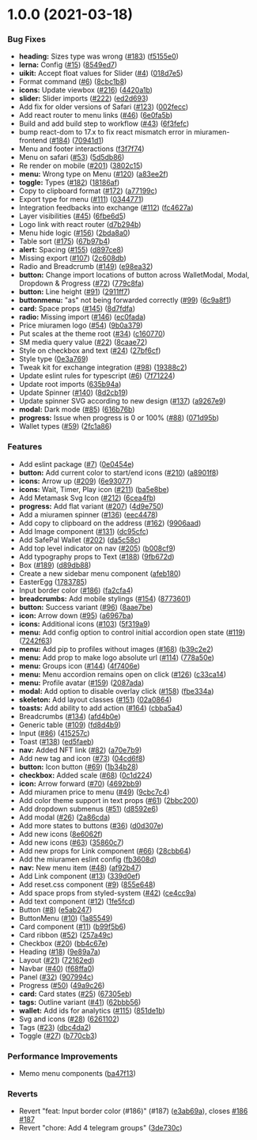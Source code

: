 # 1.0.0 (2021-03-18)


### Bug Fixes

* **heading:** Sizes type was wrong ([#183](https://github.com/miuramenswap/miuramen-toolkit/issues/183)) ([f5155e0](https://github.com/miuramenswap/miuramen-toolkit/commit/f5155e0fc977fbfd686d1b6f7473ccc2a336af90))
* **lerna:** Config ([#15](https://github.com/miuramenswap/miuramen-toolkit/issues/15)) ([8549ed7](https://github.com/miuramenswap/miuramen-toolkit/commit/8549ed717d6393a554e146955790a840d11a250d))
* **uikit:** Accept float values for Slider ([#4](https://github.com/miuramenswap/miuramen-toolkit/issues/4)) ([018d7e5](https://github.com/miuramenswap/miuramen-toolkit/commit/018d7e5276e06cf880b2ce8f15f6eaa10e47f236))
* Format command ([#6](https://github.com/miuramenswap/miuramen-toolkit/issues/6)) ([8cbc1b8](https://github.com/miuramenswap/miuramen-toolkit/commit/8cbc1b866443047032cd040f6867f245e3d5b0c0))
* **icons:** Update viewbox ([#216](https://github.com/miuramenswap/miuramen-toolkit/issues/216)) ([4420a1b](https://github.com/miuramenswap/miuramen-toolkit/commit/4420a1be0d4ff41ba737bcc80eaea46c7b2a16b2))
* **slider:** Slider imports ([#222](https://github.com/miuramenswap/miuramen-toolkit/issues/222)) ([ed2d693](https://github.com/miuramenswap/miuramen-toolkit/commit/ed2d693d172a59b82e3209eed4d3e9a5f07f33b3))
* Add fix for older versions of Safari ([#123](https://github.com/miuramenswap/miuramen-toolkit/issues/123)) ([002fecc](https://github.com/miuramenswap/miuramen-toolkit/commit/002feccd076c3d662885305a5d57a183a83d557f))
* Add react router to menu links ([#46](https://github.com/miuramenswap/miuramen-toolkit/issues/46)) ([6e0fa5b](https://github.com/miuramenswap/miuramen-toolkit/commit/6e0fa5b8c67993e3f1537278a13da9bb4ebb9a17))
* Build and add build step to workflow ([#43](https://github.com/miuramenswap/miuramen-toolkit/issues/43)) ([6f3fefc](https://github.com/miuramenswap/miuramen-toolkit/commit/6f3fefc3cbd394f869bfad0422cb16c716204e31))
* bump react-dom to 17.x to fix react mismatch error in miuramen-frontend ([#184](https://github.com/miuramenswap/miuramen-toolkit/issues/184)) ([70941d1](https://github.com/miuramenswap/miuramen-toolkit/commit/70941d177b6572e5879315d96beb5cee7b6e0a38))
* Menu and footer interactions ([f3f7f74](https://github.com/miuramenswap/miuramen-toolkit/commit/f3f7f74bb86654fcfae5344f115d6d3fac129327))
* Menu on safari ([#53](https://github.com/miuramenswap/miuramen-toolkit/issues/53)) ([5d5db86](https://github.com/miuramenswap/miuramen-toolkit/commit/5d5db860c1648eb96a9b7637d9dad79edbab23b9))
* Re render on mobile ([#201](https://github.com/miuramenswap/miuramen-toolkit/issues/201)) ([3802c15](https://github.com/miuramenswap/miuramen-toolkit/commit/3802c153a7786fae9dc9eb20d5a45bed4a2c8c27))
* **menu:** Wrong type on Menu ([#120](https://github.com/miuramenswap/miuramen-toolkit/issues/120)) ([a83ee2f](https://github.com/miuramenswap/miuramen-toolkit/commit/a83ee2f14a2d1505c1574baa3582219715885530))
* **toggle:** Types ([#182](https://github.com/miuramenswap/miuramen-toolkit/issues/182)) ([18186af](https://github.com/miuramenswap/miuramen-toolkit/commit/18186afcb8e62af5beb999ab122cbf53b4dfb4fa))
* Copy to clipboard format ([#172](https://github.com/miuramenswap/miuramen-toolkit/issues/172)) ([a77199c](https://github.com/miuramenswap/miuramen-toolkit/commit/a77199cbbd871ca140be1446d5b688e3f85aba33))
* Export type for menu ([#111](https://github.com/miuramenswap/miuramen-toolkit/issues/111)) ([0344771](https://github.com/miuramenswap/miuramen-toolkit/commit/03447710dd2e973ad9967b402de8d6ea4cea13cc))
* Integration feedbacks into exchange ([#112](https://github.com/miuramenswap/miuramen-toolkit/issues/112)) ([fc4627a](https://github.com/miuramenswap/miuramen-toolkit/commit/fc4627a48f553c0a1e22141f286fb5e5ffcd9350))
* Layer visibilities ([#45](https://github.com/miuramenswap/miuramen-toolkit/issues/45)) ([6fbe6d5](https://github.com/miuramenswap/miuramen-toolkit/commit/6fbe6d518276cda61a20787003ba7f25f6990696))
* Logo link with react router ([d7b294b](https://github.com/miuramenswap/miuramen-toolkit/commit/d7b294b172072c3d7e07b88377ef48601ac0be4f))
* Menu hide logic ([#156](https://github.com/miuramenswap/miuramen-toolkit/issues/156)) ([2bda8a0](https://github.com/miuramenswap/miuramen-toolkit/commit/2bda8a0efdfa040a17bc8f6d97f2bace8292c560))
* Table sort ([#175](https://github.com/miuramenswap/miuramen-toolkit/issues/175)) ([67b97b4](https://github.com/miuramenswap/miuramen-toolkit/commit/67b97b41d49bbfcc30ee7b52227186745dde0c61))
* **alert:** Spacing ([#155](https://github.com/miuramenswap/miuramen-toolkit/issues/155)) ([d897ce8](https://github.com/miuramenswap/miuramen-toolkit/commit/d897ce86bf7b6643f438b6c4d83339c6d3c8861d))
* Missing export ([#107](https://github.com/miuramenswap/miuramen-toolkit/issues/107)) ([2c608db](https://github.com/miuramenswap/miuramen-toolkit/commit/2c608dbcd9dcb82fe8fe0aef0dd0701ad89c3180))
* Radio and Breadcrumb ([#149](https://github.com/miuramenswap/miuramen-toolkit/issues/149)) ([e98ea32](https://github.com/miuramenswap/miuramen-toolkit/commit/e98ea3263009a2cb9be10fef19f2f3b7a7a9a3cb))
* **button:** Change import locations of button across WalletModal, Modal, Dropdown & Progress ([#72](https://github.com/miuramenswap/miuramen-toolkit/issues/72)) ([779c8fa](https://github.com/miuramenswap/miuramen-toolkit/commit/779c8fafcab07fbc5657c2537a6f8309cb43aee7))
* **button:** Line height ([#91](https://github.com/miuramenswap/miuramen-toolkit/issues/91)) ([2911ff7](https://github.com/miuramenswap/miuramen-toolkit/commit/2911ff72c203cec77605535ed559ac644c69ea24))
* **buttonmenu:** "as" not being forwarded correctly ([#99](https://github.com/miuramenswap/miuramen-toolkit/issues/99)) ([6c9a8f1](https://github.com/miuramenswap/miuramen-toolkit/commit/6c9a8f1d36838b75e44efa8546a7e07e2907ea13))
* **card:** Space props ([#145](https://github.com/miuramenswap/miuramen-toolkit/issues/145)) ([8d7fdfa](https://github.com/miuramenswap/miuramen-toolkit/commit/8d7fdfafdec89dd22fc43d6033daf6ef9e207a67))
* **radio:** Missing import ([#146](https://github.com/miuramenswap/miuramen-toolkit/issues/146)) ([ec0fada](https://github.com/miuramenswap/miuramen-toolkit/commit/ec0fada6caabb2bfb97feb9648bcb5a758ce4586))
* Price miuramen logo ([#54](https://github.com/miuramenswap/miuramen-toolkit/issues/54)) ([9b0a379](https://github.com/miuramenswap/miuramen-toolkit/commit/9b0a3793d468a8ca4549da88ca77092a93023ab4))
* Put scales at the theme root ([#34](https://github.com/miuramenswap/miuramen-toolkit/issues/34)) ([c160770](https://github.com/miuramenswap/miuramen-toolkit/commit/c160770e12d7f5139ae36b63c7b02aa412e2693b))
* SM media query value ([#22](https://github.com/miuramenswap/miuramen-toolkit/issues/22)) ([8caae72](https://github.com/miuramenswap/miuramen-toolkit/commit/8caae724d39c3ebf1ca4622e53a87a4bf179bf8f))
* Style on checkbox and text ([#24](https://github.com/miuramenswap/miuramen-toolkit/issues/24)) ([27bf6cf](https://github.com/miuramenswap/miuramen-toolkit/commit/27bf6cf40b1d9cd6d0ce5c8fbd366b2f0e456259))
* Style type ([0e3a769](https://github.com/miuramenswap/miuramen-toolkit/commit/0e3a769e7abd785a241452b77a811ed4ce27a941))
* Tweak kit for exchange integration ([#98](https://github.com/miuramenswap/miuramen-toolkit/issues/98)) ([19388c2](https://github.com/miuramenswap/miuramen-toolkit/commit/19388c2664146cc4b659262ad06353ee2e7771fe))
* Update eslint rules for typescript ([#6](https://github.com/miuramenswap/miuramen-toolkit/issues/6)) ([7f71224](https://github.com/miuramenswap/miuramen-toolkit/commit/7f7122451ea2444c64bcdeae1e567d2cd2b4770a))
* Update root imports ([635b94a](https://github.com/miuramenswap/miuramen-toolkit/commit/635b94a6272fc026d776433c293b83dbf490b31e))
* Update Spinner ([#140](https://github.com/miuramenswap/miuramen-toolkit/issues/140)) ([8d2cb19](https://github.com/miuramenswap/miuramen-toolkit/commit/8d2cb194bbaa29ec1e0f5731cd715c424adb79d6))
* Update spinner SVG according to new design ([#137](https://github.com/miuramenswap/miuramen-toolkit/issues/137)) ([a9267e9](https://github.com/miuramenswap/miuramen-toolkit/commit/a9267e966951e995f3a8eeeca3ff3929a4d33604))
* **modal:** Dark mode ([#85](https://github.com/miuramenswap/miuramen-toolkit/issues/85)) ([616b76b](https://github.com/miuramenswap/miuramen-toolkit/commit/616b76b56478efb548db9fb89edc77a6b289c5a9))
* **progress:** Issue when progress is 0 or 100% ([#88](https://github.com/miuramenswap/miuramen-toolkit/issues/88)) ([071d95b](https://github.com/miuramenswap/miuramen-toolkit/commit/071d95bad5f0c00ca51324f13cca6f6aa631d140))
* Wallet types ([#59](https://github.com/miuramenswap/miuramen-toolkit/issues/59)) ([2fc1a86](https://github.com/miuramenswap/miuramen-toolkit/commit/2fc1a863fc8048b9f9d0e79cc2cd0b873854f307))


### Features

* Add eslint package ([#7](https://github.com/miuramenswap/miuramen-toolkit/issues/7)) ([0e0454e](https://github.com/miuramenswap/miuramen-toolkit/commit/0e0454eb9a63e976934956dc5c66fbef2ce2017a))
* **button:** Add current color to start/end icons ([#210](https://github.com/miuramenswap/miuramen-toolkit/issues/210)) ([a8901f8](https://github.com/miuramenswap/miuramen-toolkit/commit/a8901f810d6baa1f0c96d3f7db898fa7a44dfdd2))
* **icons:** Arrow up ([#209](https://github.com/miuramenswap/miuramen-toolkit/issues/209)) ([6e93077](https://github.com/miuramenswap/miuramen-toolkit/commit/6e93077a430f36bd72c65cc27a3a80f76adb6f04))
* **icons:** Wait, Timer, Play icon ([#211](https://github.com/miuramenswap/miuramen-toolkit/issues/211)) ([ba5e8be](https://github.com/miuramenswap/miuramen-toolkit/commit/ba5e8beaf2791313f31475041ded08c5e1bbfef0))
* Add Metamask Svg Icon ([#212](https://github.com/miuramenswap/miuramen-toolkit/issues/212)) ([6cea4fb](https://github.com/miuramenswap/miuramen-toolkit/commit/6cea4fbb464703d25855c067d69ceda7b4f164ff))
* **progress:** Add flat variant ([#207](https://github.com/miuramenswap/miuramen-toolkit/issues/207)) ([4d9e750](https://github.com/miuramenswap/miuramen-toolkit/commit/4d9e75061f69d376a68be714ebb3f8bfd7381b86))
* Add a miuramen spinner ([#136](https://github.com/miuramenswap/miuramen-toolkit/issues/136)) ([eec4478](https://github.com/miuramenswap/miuramen-toolkit/commit/eec4478e33e04a36c9a2819800df92adb98a2c61))
* Add copy to clipboard on the address ([#162](https://github.com/miuramenswap/miuramen-toolkit/issues/162)) ([9906aad](https://github.com/miuramenswap/miuramen-toolkit/commit/9906aad82a86689493cad378471f46ea68877b8c))
* Add Image component ([#131](https://github.com/miuramenswap/miuramen-toolkit/issues/131)) ([dc95cfc](https://github.com/miuramenswap/miuramen-toolkit/commit/dc95cfc945a14764ee277f6305b905325703e5a7))
* Add SafePal Wallet ([#202](https://github.com/miuramenswap/miuramen-toolkit/issues/202)) ([da5c58c](https://github.com/miuramenswap/miuramen-toolkit/commit/da5c58c33caffeead7b77b51272085b1336168ea))
* Add top level indicator on nav ([#205](https://github.com/miuramenswap/miuramen-toolkit/issues/205)) ([b008cf9](https://github.com/miuramenswap/miuramen-toolkit/commit/b008cf96d18cf8fd14c0b804d0a658c354d464d9))
* Add typography props to Text ([#188](https://github.com/miuramenswap/miuramen-toolkit/issues/188)) ([9fb672d](https://github.com/miuramenswap/miuramen-toolkit/commit/9fb672d42218d7c47033a306f73a499179ea4268))
* Box ([#189](https://github.com/miuramenswap/miuramen-toolkit/issues/189)) ([d89db88](https://github.com/miuramenswap/miuramen-toolkit/commit/d89db887de155806efbf264382f2b9b9e7478ae1))
* Create a new sidebar menu component ([afeb180](https://github.com/miuramenswap/miuramen-toolkit/commit/afeb180b3e3f9d688c73808a64edbcaa9b754240))
* EasterEgg ([1783785](https://github.com/miuramenswap/miuramen-toolkit/commit/1783785d9a0b81193216e194eb3bb358766adc99))
* Input border color ([#186](https://github.com/miuramenswap/miuramen-toolkit/issues/186)) ([fa2cfa4](https://github.com/miuramenswap/miuramen-toolkit/commit/fa2cfa4915b24c5510f8ec3a1f92057fd04b1ecc))
* **breadcrumbs:** Add mobile stylings ([#154](https://github.com/miuramenswap/miuramen-toolkit/issues/154)) ([8773601](https://github.com/miuramenswap/miuramen-toolkit/commit/87736018fddcdf28f085670498d35589eb1fe6fe))
* **button:** Success variant ([#96](https://github.com/miuramenswap/miuramen-toolkit/issues/96)) ([8aae7be](https://github.com/miuramenswap/miuramen-toolkit/commit/8aae7beaf2fb5575735fdfd546579a1aadcff002))
* **icon:** Arrow down ([#95](https://github.com/miuramenswap/miuramen-toolkit/issues/95)) ([a6967ba](https://github.com/miuramenswap/miuramen-toolkit/commit/a6967ba8e4f59d472fb7a6424c6710f4ff6590f1))
* **icons:** Additional icons ([#103](https://github.com/miuramenswap/miuramen-toolkit/issues/103)) ([5f319a9](https://github.com/miuramenswap/miuramen-toolkit/commit/5f319a9f73efe94c68fe8b7f17cc3ce34caa5fbb))
* **menu:** Add config option to control initial accordion open state ([#119](https://github.com/miuramenswap/miuramen-toolkit/issues/119)) ([7242f63](https://github.com/miuramenswap/miuramen-toolkit/commit/7242f6396bdde36a32e02373c727a70010933f1c))
* **menu:** Add pip to profiles without images ([#168](https://github.com/miuramenswap/miuramen-toolkit/issues/168)) ([b39c2e2](https://github.com/miuramenswap/miuramen-toolkit/commit/b39c2e23234f2acd1c45f7e367925fa14f3f7c21))
* **menu:** Add prop to make logo absolute url ([#114](https://github.com/miuramenswap/miuramen-toolkit/issues/114)) ([778a50e](https://github.com/miuramenswap/miuramen-toolkit/commit/778a50e08c28b6a71560985358c41677a9be836c))
* **menu:** Groups icon ([#144](https://github.com/miuramenswap/miuramen-toolkit/issues/144)) ([4f7406e](https://github.com/miuramenswap/miuramen-toolkit/commit/4f7406e02ed18d3dd179098bda54bf59af25747d))
* **menu:** Menu accordion remains open on click ([#126](https://github.com/miuramenswap/miuramen-toolkit/issues/126)) ([c33ca14](https://github.com/miuramenswap/miuramen-toolkit/commit/c33ca14918b54b1fda10f6477f0d6ea25820db58))
* **menu:** Profile avatar ([#159](https://github.com/miuramenswap/miuramen-toolkit/issues/159)) ([2087ada](https://github.com/miuramenswap/miuramen-toolkit/commit/2087adaf71c391c5ea8f7da927d405bae59b2242))
* **modal:** Add option to disable overlay click ([#158](https://github.com/miuramenswap/miuramen-toolkit/issues/158)) ([fbe334a](https://github.com/miuramenswap/miuramen-toolkit/commit/fbe334a23eb87a74c0fce127fce4d43bf3c096fb))
* **skeleton:** Add layout classes ([#151](https://github.com/miuramenswap/miuramen-toolkit/issues/151)) ([02a0864](https://github.com/miuramenswap/miuramen-toolkit/commit/02a0864c66b10c02070eca06d4c68f0d8597c1c1))
* **toasts:** Add ability to add action ([#164](https://github.com/miuramenswap/miuramen-toolkit/issues/164)) ([cbba5a4](https://github.com/miuramenswap/miuramen-toolkit/commit/cbba5a4704b64e7f962556c4a2a8de733d04ed8c))
* Breadcrumbs ([#134](https://github.com/miuramenswap/miuramen-toolkit/issues/134)) ([afd4b0e](https://github.com/miuramenswap/miuramen-toolkit/commit/afd4b0e2f0143d0b4a674f9fb985404f79eac2da))
* Generic table ([#109](https://github.com/miuramenswap/miuramen-toolkit/issues/109)) ([fd8d4b9](https://github.com/miuramenswap/miuramen-toolkit/commit/fd8d4b9d092b5bae5b4c49860b6c5e10eccbac1b))
* Input ([#86](https://github.com/miuramenswap/miuramen-toolkit/issues/86)) ([415257c](https://github.com/miuramenswap/miuramen-toolkit/commit/415257ca0341a91be6832efb2b2c6f8ad8de8bb5))
* Toast ([#138](https://github.com/miuramenswap/miuramen-toolkit/issues/138)) ([ed5faeb](https://github.com/miuramenswap/miuramen-toolkit/commit/ed5faebb82584abcc761018a6e7d6f5b15b3c68e))
* **nav:** Added NFT link ([#82](https://github.com/miuramenswap/miuramen-toolkit/issues/82)) ([a70e7b9](https://github.com/miuramenswap/miuramen-toolkit/commit/a70e7b99272824fb95483d50b15c2cfca8fe7908))
* Add new tag and icon ([#73](https://github.com/miuramenswap/miuramen-toolkit/issues/73)) ([04cd6f8](https://github.com/miuramenswap/miuramen-toolkit/commit/04cd6f8ef63f8c2a6882552d7fde577fc339f737))
* **button:** Icon button ([#69](https://github.com/miuramenswap/miuramen-toolkit/issues/69)) ([1b34b28](https://github.com/miuramenswap/miuramen-toolkit/commit/1b34b283de74513b4d059e5cf7b3382b83d99586))
* **checkbox:** Added scale ([#68](https://github.com/miuramenswap/miuramen-toolkit/issues/68)) ([0c1d224](https://github.com/miuramenswap/miuramen-toolkit/commit/0c1d22476eef1595c611614c62c3e60813f7ec24))
* **icon:** Arrow forward ([#70](https://github.com/miuramenswap/miuramen-toolkit/issues/70)) ([4692bb9](https://github.com/miuramenswap/miuramen-toolkit/commit/4692bb9bfe1b9a49f7a52e7bb0ccfc47dc839c19))
* Add miuramen price to menu ([#49](https://github.com/miuramenswap/miuramen-toolkit/issues/49)) ([9cbc7c4](https://github.com/miuramenswap/miuramen-toolkit/commit/9cbc7c4f7286e959f5274b883c93a6406589a997))
* Add color theme support in text props ([#61](https://github.com/miuramenswap/miuramen-toolkit/issues/61)) ([2bbc200](https://github.com/miuramenswap/miuramen-toolkit/commit/2bbc20097a1fdc1a48137186669b612daa0c88aa))
* Add dropdown submenus ([#51](https://github.com/miuramenswap/miuramen-toolkit/issues/51)) ([d8592e6](https://github.com/miuramenswap/miuramen-toolkit/commit/d8592e6625f210648a2268cdf967d7df974205e9))
* Add modal ([#26](https://github.com/miuramenswap/miuramen-toolkit/issues/26)) ([2a86cda](https://github.com/miuramenswap/miuramen-toolkit/commit/2a86cdaf4b5c46bd985d68f2e5db90d31be1845d))
* Add more states to buttons ([#36](https://github.com/miuramenswap/miuramen-toolkit/issues/36)) ([d0d307e](https://github.com/miuramenswap/miuramen-toolkit/commit/d0d307e23c051b090bdfc188de64c90b525d4924))
* Add new icons ([8e6062f](https://github.com/miuramenswap/miuramen-toolkit/commit/8e6062fe339c2a29f6af5d0192fcc0718ef964d7))
* Add new icons ([#63](https://github.com/miuramenswap/miuramen-toolkit/issues/63)) ([35860c7](https://github.com/miuramenswap/miuramen-toolkit/commit/35860c7bbbc929bf848dd5c32f1431e699a6ca07))
* Add new props for Link component ([#66](https://github.com/miuramenswap/miuramen-toolkit/issues/66)) ([28cbb64](https://github.com/miuramenswap/miuramen-toolkit/commit/28cbb644733bbed3a7b6165101e375c53d8f0cea))
* Add the miuramen eslint config ([fb3608d](https://github.com/miuramenswap/miuramen-toolkit/commit/fb3608daeeee92b28f4e69d379fe705b42b3f79f))
* **nav:** New menu item ([#48](https://github.com/miuramenswap/miuramen-toolkit/issues/48)) ([af92b47](https://github.com/miuramenswap/miuramen-toolkit/commit/af92b474ef96aa192453443efdb9121ac8f04630))
* Add Link component ([#13](https://github.com/miuramenswap/miuramen-toolkit/issues/13)) ([339d0ef](https://github.com/miuramenswap/miuramen-toolkit/commit/339d0efd233eaa0db478a9c7e2cdeef6f5ef4e9a))
* Add reset.css component ([#9](https://github.com/miuramenswap/miuramen-toolkit/issues/9)) ([855e648](https://github.com/miuramenswap/miuramen-toolkit/commit/855e6488e1744acb500f74a5daed81ca42a22964))
* Add space props from styled-system ([#42](https://github.com/miuramenswap/miuramen-toolkit/issues/42)) ([ce4cc9a](https://github.com/miuramenswap/miuramen-toolkit/commit/ce4cc9a0d3656b9979622cabe9549d7477bc6da5))
* Add text component ([#12](https://github.com/miuramenswap/miuramen-toolkit/issues/12)) ([1fe5fcd](https://github.com/miuramenswap/miuramen-toolkit/commit/1fe5fcd5952eaadbd9d50e94e91060599b1af81e))
* Button ([#8](https://github.com/miuramenswap/miuramen-toolkit/issues/8)) ([e5ab247](https://github.com/miuramenswap/miuramen-toolkit/commit/e5ab247d89130c0bc09595be7fd20b6f284e6fed))
* ButtonMenu ([#10](https://github.com/miuramenswap/miuramen-toolkit/issues/10)) ([1a85549](https://github.com/miuramenswap/miuramen-toolkit/commit/1a855498803b6e838aec2bb386f6860a6a37967c))
* Card component ([#11](https://github.com/miuramenswap/miuramen-toolkit/issues/11)) ([b99f5b6](https://github.com/miuramenswap/miuramen-toolkit/commit/b99f5b6423775691353b5c7db12ad29d4521765b))
* Card ribbon ([#52](https://github.com/miuramenswap/miuramen-toolkit/issues/52)) ([257a49c](https://github.com/miuramenswap/miuramen-toolkit/commit/257a49c6706b67a08fbe92a160f9f91784895ab1))
* Checkbox ([#20](https://github.com/miuramenswap/miuramen-toolkit/issues/20)) ([bb4c67e](https://github.com/miuramenswap/miuramen-toolkit/commit/bb4c67e3f62a20f215b1ba86303abe10401d85d4))
* Heading ([#18](https://github.com/miuramenswap/miuramen-toolkit/issues/18)) ([9e89a7a](https://github.com/miuramenswap/miuramen-toolkit/commit/9e89a7afb32866d66ffa7a8ff8ce648fc1a00bb9))
* Layout ([#21](https://github.com/miuramenswap/miuramen-toolkit/issues/21)) ([72162ed](https://github.com/miuramenswap/miuramen-toolkit/commit/72162edc9b0d44ff3a6eddfae9550ed684a9f8f4))
* Navbar ([#40](https://github.com/miuramenswap/miuramen-toolkit/issues/40)) ([f68ffa0](https://github.com/miuramenswap/miuramen-toolkit/commit/f68ffa05362b2d80a86fb0abd5b0d84ca2f62a0b))
* Panel ([#32](https://github.com/miuramenswap/miuramen-toolkit/issues/32)) ([907994c](https://github.com/miuramenswap/miuramen-toolkit/commit/907994cc047f3fc0dfa64f49cee09d459a194d89))
* Progress ([#50](https://github.com/miuramenswap/miuramen-toolkit/issues/50)) ([49a9c26](https://github.com/miuramenswap/miuramen-toolkit/commit/49a9c26c613f1bd291e39e4b25b2823a282e81c2))
* **card:** Card states ([#25](https://github.com/miuramenswap/miuramen-toolkit/issues/25)) ([67305eb](https://github.com/miuramenswap/miuramen-toolkit/commit/67305eb1c216ce7419367433e153cf54e9fe85fd))
* **tags:** Outline variant ([#41](https://github.com/miuramenswap/miuramen-toolkit/issues/41)) ([62bbb56](https://github.com/miuramenswap/miuramen-toolkit/commit/62bbb56bd290625305f9936585156725f6429c37))
* **wallet:** Add ids for analytics ([#115](https://github.com/miuramenswap/miuramen-toolkit/issues/115)) ([851de1b](https://github.com/miuramenswap/miuramen-toolkit/commit/851de1bba96aa2156bfb87dac9bc0bf476492410))
* Svg and icons ([#28](https://github.com/miuramenswap/miuramen-toolkit/issues/28)) ([6261102](https://github.com/miuramenswap/miuramen-toolkit/commit/62611029d2787000599e00fb6a16a32c6a8b5c31))
* Tags ([#23](https://github.com/miuramenswap/miuramen-toolkit/issues/23)) ([dbc4da2](https://github.com/miuramenswap/miuramen-toolkit/commit/dbc4da29ef66e2be92602a6271c66255d7cd0099))
* Toggle ([#27](https://github.com/miuramenswap/miuramen-toolkit/issues/27)) ([b770cb3](https://github.com/miuramenswap/miuramen-toolkit/commit/b770cb335e3e88c2c5f045a2ae1bd360b0c2afba))


### Performance Improvements

* Memo menu components ([ba47f13](https://github.com/miuramenswap/miuramen-toolkit/commit/ba47f13c1f833015375306c312b0fc6a7ef35b97))


### Reverts

* Revert "feat: Input border color (#186)" (#187) ([e3ab69a](https://github.com/miuramenswap/miuramen-toolkit/commit/e3ab69a1040ceae3f5e65d45d0229adefdf2ccd2)), closes [#186](https://github.com/miuramenswap/miuramen-toolkit/issues/186) [#187](https://github.com/miuramenswap/miuramen-toolkit/issues/187)
* Revert "chore: Add 4 telegram groups" ([3de730c](https://github.com/miuramenswap/miuramen-toolkit/commit/3de730cc067aaedb6b123d3018aa3d8de7f2bb84))



